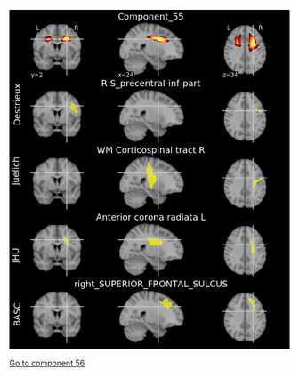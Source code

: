 ![55](preliminary/55.jpg "Component 55")

[Go to component 56](https://parietal-inria.github.io/MODL_atlas/256/56 "Component 56")
